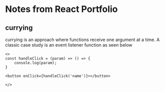 # Notes from React Portfolio

## currying
currying is an approach where functions receive one argument at a time. A classic case study is an event listener function as seen below

	<>
	const handleClick = (param) => () => {
		console.log(param);
	}

	<button onClick={handleClick('name')}></button>

	</>